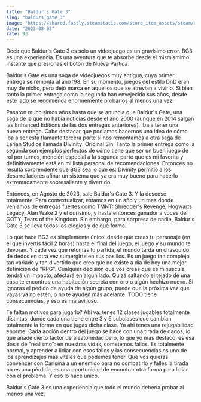 ```yaml
---
title: "Baldur's Gate 3"
slug: "baldurs_gate_3"
image: "https://shared.fastly.steamstatic.com/store_item_assets/steam/apps/1086940/48a2fcbda8565bb45025e98fd8ebde8a7203f6a0/header.jpg?t=1748346026"
date: "2023-08-03"
rate: 93
---
```


Decir que Baldur's Gate 3 es sólo un videojuego es un gravísimo error. BG3 es una experiencia. Es una aventura que te absorbe desde el mismismimo instante que presionas el botón de Nueva Partida. 

Baldur's Gate es una saga de videojuegos muy antigua, cuya primer entrega se remonta al año '98. En su momento, juegos del estilo DnD eran muy de nicho, pero dejó marca en aquellos que se atrevian a vivirlo. Si bien tanto la primer entrega como la segunda han envejecido sus años, desde este lado se recomienda enormemente probarlos al menos una vez. 

Pasaron muchisimos años hasta que se anuncia que Baldur's Gate, una saga de la que no habia noticias desde el año 2000 (aunque en 2014 salgan las Enhanced Editions de las dos entregas anteriores), iba a tener una nueva entrega. Cabe destacar que podiamos hacernos una idea de cómo iba a ser esta flamante tercera parte si nos remontamos a otra saga de Larian Studios llamada Divinity: Original Sin. Tanto la primer entrega como la segunda son ejemplos perfectos de cómo tiene que ser un buen juego de rol por turnos, mención especial a la segunda parte que es mi favorita y definitivamente está en mi lista personal de recomendaciones. Entonces no resulta sorprendente que BG3 sea lo que es: Divinity permitió a los desarrolladores afinar un sistema que ya era muy bueno para hacerlo extremadamente sobresaliente y divertido. 

Entonces, en Agosto de 2023, sale Baldur's Gate 3. Y la descose totalmente. Para contextualizar, estamos en un año y un mes donde veniamos de entregas fuertes como TMNT: Shredder's Revenge, Hogwarts Legacy, Alan Wake 2 y el durisimo, y hasta entonces ganador a voces del GOTY, Tears of the Kingdom. Sin embargo, para sorpresa de nadie, Baldur's Gate 3 se lleva todos los elogios y de qué forma. 

Lo que hace BG3 es simplemente único: desde que creas tu personaje (en el que invertis fácil 2 horas) hasta el final del juego, el juego y su mundo te devoran. Y cada vez que retomas tu partida, el mundo tarda un chasquido de dedos en otra vez sumergirte en sus pasillos. Es un juego tan complejo, tan variado y tan divertido que creo que no existe a dia de hoy una mejor definición de "RPG". Cualquier decisión que vos creas que es minúscula tendrá un impacto, afectará en algun lado. Quizá saltando el tejado de una casa te encontras una habitación secreta con oro o algún hechizo nuevo. Si ignoras el pedido de ayuda de algún grupo, puede que la próxima vez que vayas ya no estén, o no te ayuden más adelante. TODO tiene consecuencias, y eso es maravilloso. 

Te faltan motivos para jugarlo? Ahi va: tenes 12 clases jugables totalmente distintas, donde cada una tiene entre 3 y 6 subclases que cambian totalmente la forma en que jugas dicha clase. Ya ahi tenes una rejugabilidad enorme. Cada acción dentro del juego se hace con una tirada de dados, lo que añade cierto factor de aleatoriedad pero, lo que yo más destaco, es esa dosis de "realismo": en nuestras vidas, cometemos fallos. Es totalmente normal, y aprender a lidiar con esos fallos y las consecuencias es uno de los aprendizajes más vitales que podemos tener. Que vos quieras convencer con Carisma a un enemigo para no combatirlo y falles la tirada no es una pérdida, es una oportunidad de encontrar otra forma para lidiar con el problema. Y eso lo hace único. 

Baldur's Gate 3 es una experiencia que todo el mundo deberia probar al menos una vez. 